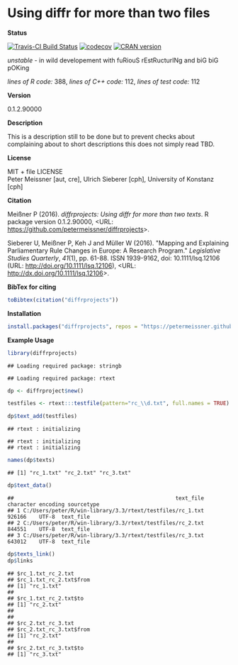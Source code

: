 
Using diffr for more than two files
===================================

**Status**

[![Travis-CI Build Status](https://travis-ci.org/petermeissner/diffrprojects.svg?branch=master)](https://travis-ci.org/petermeissner/diffrprojects) [![codecov](https://codecov.io/gh/petermeissner/diffrprojects/branch/master/graph/badge.svg)](https://codecov.io/gh/petermeissner/diffrprojects/tree/master/R) [![CRAN version](http://www.r-pkg.org/badges/version/diffrprojects)](https://cran.r-project.org/package=diffrprojects)

*unstable* - in wild developement with fuRiouS rEstRucturINg and biG biG pOKing

*lines of R code:* 388, *lines of C++ code:* 112, *lines of test code:* 112

**Version**

0.1.2.90000

**Description**

This is a description still to be done but to prevent checks about complaining about to short descriptions this does not simply read TBD.

**License**

MIT + file LICENSE <br>Peter Meissner \[aut, cre\], Ulrich Sieberer \[cph\], University of Konstanz \[cph\]

**Citation**

Meißner P (2016). *diffrprojects: Using diffr for more than two texts*. R package version 0.1.2.90000, &lt;URL: <https://github.com/petermeissner/diffrprojects>&gt;.

Sieberer U, Meißner P, Keh J and Müller W (2016). "Mapping and Explaining Parliamentary Rule Changes in Europe: A Research Program." *Legislative Studies Quarterly*, *41*(1), pp. 61-88. ISSN 1939-9162, doi: 10.1111/lsq.12106 (URL: <http://doi.org/10.1111/lsq.12106>), &lt;URL: <http://dx.doi.org/10.1111/lsq.12106>&gt;.

**BibTex for citing**

``` r
toBibtex(citation("diffrprojects"))
```

**Installation**

``` r
install.packages("diffrprojects", repos = "https://petermeissner.github.io/drat")
```

**Example Usage**

``` r
library(diffrprojects)
```

    ## Loading required package: stringb

    ## Loading required package: rtext

``` r
dp <- diffrproject$new()

testfiles <- rtext:::testfile(pattern="rc_\\d.txt", full.names = TRUE)

dp$text_add(testfiles)
```

    ## rtext : initializing

    ## rtext : initializing
    ## rtext : initializing

``` r
names(dp$texts)
```

    ## [1] "rc_1.txt" "rc_2.txt" "rc_3.txt"

``` r
dp$text_data()
```

    ##                                                   text_file character encoding sourcetype
    ## 1 C:/Users/peter/R/win-library/3.3/rtext/testfiles/rc_1.txt    926166    UTF-8  text_file
    ## 2 C:/Users/peter/R/win-library/3.3/rtext/testfiles/rc_2.txt    844551    UTF-8  text_file
    ## 3 C:/Users/peter/R/win-library/3.3/rtext/testfiles/rc_3.txt    643012    UTF-8  text_file

``` r
dp$texts_link()
dp$links
```

    ## $rc_1.txt_rc_2.txt
    ## $rc_1.txt_rc_2.txt$from
    ## [1] "rc_1.txt"
    ## 
    ## $rc_1.txt_rc_2.txt$to
    ## [1] "rc_2.txt"
    ## 
    ## 
    ## $rc_2.txt_rc_3.txt
    ## $rc_2.txt_rc_3.txt$from
    ## [1] "rc_2.txt"
    ## 
    ## $rc_2.txt_rc_3.txt$to
    ## [1] "rc_3.txt"
